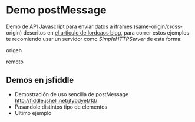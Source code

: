# Demo postMessage
Demo de API Javascript para enviar datos a iframes (same-origin/cross-origin)
descritos en <a href="">el articulo de lordcaos blog</a>, para correr estos ejemplos
te recomiendo usar un servidor como *SimpleHTTPServer* de esta forma:

origen

remoto


## Demos en jsfiddle

- Demostración de uso sencilla de postMessage http://fiddle.jshell.net/jtybdyet/13/
- Pasandole distintos tipo de elementos
- Ultimo ejemplo
